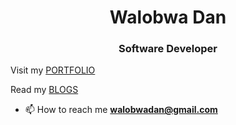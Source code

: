 <h1 align="center">Walobwa Dan</h1>
<h3 align="center">Software Developer</h3>

<p>Visit my <a href="https://portfolio.walobwa.xyz" target="_blank">PORTFOLIO</a></p>
<p>Read my <a href="https://blog.walobwa.xyz" target="_blank">BLOGS</a></p>






- 📫 How to reach me **walobwadan@gmail.com**


